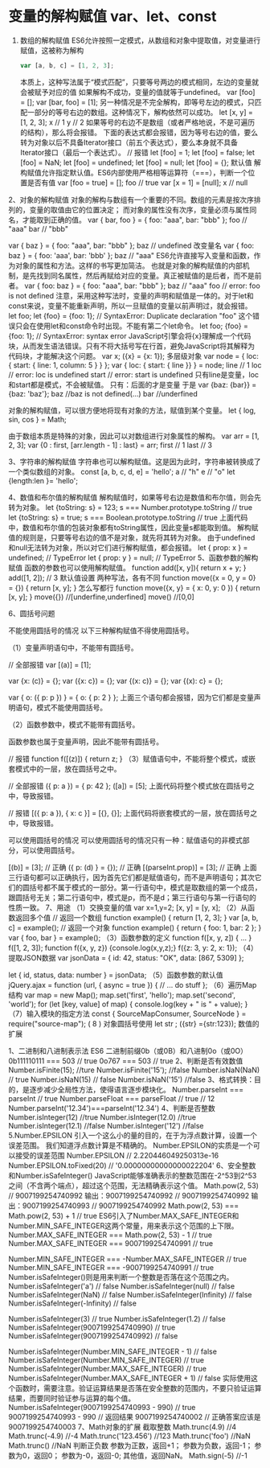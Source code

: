 # 变量的解构赋值 var、let、const

1. 数组的解构赋值
    ES6允许按照一定模式，从数组和对象中提取值，对变量进行赋值，这被称为解构
    ```javascript
    var [a, b, c] = [1, 2, 3];
    ```
    本质上，这种写法属于“模式匹配”，只要等号两边的模式相同，左边的变量就会被赋予对应的值
    如果解构不成功，变量的值就等于undefined。
    var [foo] = [];
    var [bar, foo] = [1];
    另一种情况是不完全解构，即等号左边的模式，只匹配一部分的等号右边的数组。这种情况下，解构依然可以成功。
    let [x, y] = [1, 2, 3];
    x // 1
    y // 2
    如果等号的右边不是数组（或者严格地说，不是可遍历的结构），那么将会报错。
    下面的表达式都会报错，因为等号右边的值，要么转为对象以后不具备Iterator接口（前五个表达式），要么本身就不具备Iterator接口（最后一个表达式）。
    // 报错
    let [foo] = 1;
    let [foo] = false;
    let [foo] = NaN;
    let [foo] = undefined;
    let [foo] = null;
    let [foo] = {};
    默认值
    解构赋值允许指定默认值。ES6内部使用严格相等运算符（===），判断一个位置是否有值
    var [foo = true] = [];
    foo // true
    var [x = 1] = [null];
    x // null

2、对象的解构赋值
对象的解构与数组有一个重要的不同。数组的元素是按次序排列的，变量的取值由它的位置决定；
而对象的属性没有次序，变量必须与属性同名，才能取到正确的值。
var { bar, foo } = { foo: "aaa", bar: "bbb" };
foo // "aaa"
bar // "bbb"

var { baz } = { foo: "aaa", bar: "bbb" };
baz // undefined
改变量名
var { foo: baz } = { foo: 'aaa', bar: 'bbb' };
baz // "aaa"
ES6允许直接写入变量和函数，作为对象的属性和方法。这样的书写更加简洁。
也就是对象的解构赋值的内部机制，是先找到同名属性，然后再赋给对应的变量。真正被赋值的是后者，而不是前者。
var { foo: baz } = { foo: "aaa", bar: "bbb" };
baz // "aaa"
foo // error: foo is not defined 
注意，采用这种写法时，变量的声明和赋值是一体的。对于let和const来说，变量不能重新声明，所以一旦赋值的变量以前声明过，就会报错。
let foo;
let {foo} = {foo: 1}; // SyntaxError: Duplicate declaration "foo"
这个错误只会在使用let和const命令时出现。不能有第二个let命令。
let foo;
{foo} = {foo: 1}; // SyntaxError: syntax error
JavaScript引擎会将{x}理解成一个代码块，从而发生语法错误。只有不将大括号写在行首，避免JavaScript将其解释为代码块，才能解决这个问题。
var x;
({x} = {x: 1});
多层级对象
var node = {
  loc: {
    start: {
      line: 1,
      column: 5
    }
  }
};
var { loc: { start: { line }} } = node;
line // 1
loc  // error: loc is undefined
start // error: start is undefined
只有line是变量，loc和start都是模式，不会被赋值。
只有：后面的才是变量
于是 var {baz: {bar}} = {baz: 'baz'};
baz //baz is not defined(…)
bar //underfined
 
 对象的解构赋值，可以很方便地将现有对象的方法，赋值到某个变量。
let { log, sin, cos } = Math;

由于数组本质是特殊的对象，因此可以对数组进行对象属性的解构。
var arr = [1, 2, 3];
var {0 : first, [arr.length - 1] : last} = arr;
first // 1
last // 3

3、字符串的解构赋值
字符串也可以解构赋值。这是因为此时，字符串被转换成了一个类似数组的对象。
const [a, b, c, d, e] = 'hello';
a // "h"
e // "o"
let {length:len }= 'hello';

4、数值和布尔值的解构赋值
解构赋值时，如果等号右边是数值和布尔值，则会先转为对象。
let {toString: s} = 123;
s === Number.prototype.toString // true
let {toString: s} = true;
s === Boolean.prototype.toString // true
上面代码中，数值和布尔值的包装对象都有toString属性，因此变量s都能取到值。
解构赋值的规则是，只要等号右边的值不是对象，就先将其转为对象。
由于undefined和null无法转为对象，所以对它们进行解构赋值，都会报错。
let { prop: x } = undefined; // TypeError
let { prop: y } = null; // TypeError
5、函数参数的解构赋值
函数的参数也可以使用解构赋值。
function add([x, y]){
  return x + y;
}
add([1, 2]); // 3
默认值设置
两种写法，各有不同
function move({x = 0, y = 0} = {}) {
  return [x, y];
}
怎么写都行
function move({x, y} = { x: 0, y: 0 }) {
  return [x, y];
}
move({}) //[underfine,underfined]
move() //[0,0]

6、圆括号问题

不能使用圆括号的情况
以下三种解构赋值不得使用圆括号。

（1）变量声明语句中，不能带有圆括号。

// 全部报错
var [(a)] = [1];

var {x: (c)} = {};
var ({x: c}) = {};
var {(x: c)} = {};
var {(x): c} = {};

var { o: ({ p: p }) } = { o: { p: 2 } };
上面三个语句都会报错，因为它们都是变量声明语句，模式不能使用圆括号。

（2）函数参数中，模式不能带有圆括号。

函数参数也属于变量声明，因此不能带有圆括号。

// 报错
function f([(z)]) { return z; }
（3）赋值语句中，不能将整个模式，或嵌套模式中的一层，放在圆括号之中。

// 全部报错
({ p: a }) = { p: 42 };
([a]) = [5];
上面代码将整个模式放在圆括号之中，导致报错。

// 报错
[({ p: a }), { x: c }] = [{}, {}];
上面代码将嵌套模式的一层，放在圆括号之中，导致报错。

可以使用圆括号的情况
可以使用圆括号的情况只有一种：赋值语句的非模式部分，可以使用圆括号。

[(b)] = [3]; // 正确
({ p: (d) } = {}); // 正确
[(parseInt.prop)] = [3]; // 正确
上面三行语句都可以正确执行，因为首先它们都是赋值语句，而不是声明语句；其次它们的圆括号都不属于模式的一部分。第一行语句中，模式是取数组的第一个成员，跟圆括号无关；第二行语句中，模式是p，而不是d；第三行语句与第一行语句的性质一致。
7、用途
（1）交换变量的值
var x=1,y=2;
[x, y] = [y, x];
（2）从函数返回多个值
// 返回一个数组
function example() {
  return [1, 2, 3];
}
var [a, b, c] = example();
// 返回一个对象
function example() {
  return {
    foo: 1,
    bar: 2
  };
}
var { foo, bar } = example();
（3）函数参数的定义
function f([x, y, z]) { ... }
f([1, 2, 3]);
function f({x, y, z}) {console.log(x,y,z);}
f({z: 3, y: 2, x: 1});
（4）提取JSON数据
var jsonData = {
  id: 42,
  status: "OK",
  data: [867, 5309]
};

let { id, status, data: number } = jsonData;
（5）函数参数的默认值
jQuery.ajax = function (url, {
  async = true
 }) {
  // ... do stuff
};
（6）遍历Map结构
var map = new Map();
map.set('first', 'hello');
map.set('second', 'world');
for (let [key, value] of map) {
  console.log(key + " is " + value);
}
（7）输入模块的指定方法
const { SourceMapConsumer, SourceNode } = require("source-map");
( 8 ) 对象圆括号使用
let str ;
({str} ={str:123});
数值的扩展

1、二进制和八进制表示法
ES6 二进制前缀0b（或0B）和八进制0o（或0O）
0b111110111 === 503 // true
0o767 === 503 // true
2、判断是否有效数值
Number.isFinite(15);  //ture
Number.isFinite('15'); //false
Number.isNaN(NaN) // true
Number.isNaN(15) // false
Number.isNaN('15') //false
3、格式转换：目的，是逐步减少全局性方法，使得语言逐步模块化。
Number.parseInt === parseInt  // true
Number.parseFloat === parseFloat  // true
 // 12
Number.parseInt('12.34')===parseInt('12.34')
4、判断是否整数
Number.isInteger(12) //true
Number.isInteger(12.0) //true
Number.isInteger(12.1) //false
Number.isInteger('12') //false
5.Number.EPSILON
引入一个这么小的量的目的，在于为浮点数计算，设置一个误差范围。
我们知道浮点数计算是不精确的。
Number.EPSILON的实质是一个可以接受的误差范围
Number.EPSILON
// 2.220446049250313e-16
Number.EPSILON.toFixed(20)
// '0.00000000000000022204'
6、安全整数和Number.isSafeInteger()
JavaScript能够准确表示的整数范围在-2^53到2^53之间（不含两个端点），超过这个范围，无法精确表示这个值。
Math.pow(2, 53) // 9007199254740992
输出：9007199254740992  // 9007199254740992
输出：9007199254740993  // 9007199254740992
Math.pow(2, 53) === Math.pow(2, 53) + 1
// true
ES6引入了Number.MAX_SAFE_INTEGER和Number.MIN_SAFE_INTEGER这两个常量，用来表示这个范围的上下限。
Number.MAX_SAFE_INTEGER === Math.pow(2, 53) - 1
// true
Number.MAX_SAFE_INTEGER === 9007199254740991
// true

Number.MIN_SAFE_INTEGER === -Number.MAX_SAFE_INTEGER
// true
Number.MIN_SAFE_INTEGER === -9007199254740991
// true
Number.isSafeInteger()则是用来判断一个整数是否落在这个范围之内。
Number.isSafeInteger('a') // false
Number.isSafeInteger(null) // false
Number.isSafeInteger(NaN) // false
Number.isSafeInteger(Infinity) // false
Number.isSafeInteger(-Infinity) // false

Number.isSafeInteger(3) // true
Number.isSafeInteger(1.2) // false
Number.isSafeInteger(9007199254740990) // true
Number.isSafeInteger(9007199254740992) // false

Number.isSafeInteger(Number.MIN_SAFE_INTEGER - 1) // false
Number.isSafeInteger(Number.MIN_SAFE_INTEGER) // true
Number.isSafeInteger(Number.MAX_SAFE_INTEGER) // true
Number.isSafeInteger(Number.MAX_SAFE_INTEGER + 1) // false
实际使用这个函数时，需要注意。验证运算结果是否落在安全整数的范围内，不要只验证运算结果，而要同时验证参与运算的每个值。
Number.isSafeInteger(9007199254740993 - 990)
// true
9007199254740993 - 990
// 返回结果 9007199254740002
// 正确答案应该是 9007199254740003
7、Math对象的扩展
截取整数
Math.trunc(4.9) //4
Math.trunc(-4.9) //-4
Math.trunc('123.456') //123
Math.trunc('foo') //NaN
Math.trunc() //NaN
判断正负数
参数为正数，返回+1；
参数为负数，返回-1；
参数为0，返回0；
参数为-0，返回-0;
其他值，返回NaN。
Math.sign(-5) //-1


